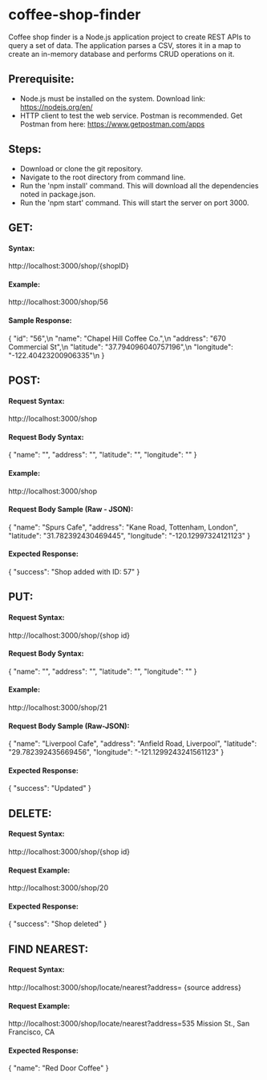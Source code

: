 # coffee-shop-finder
Coffee shop finder is a Node.js application project to create REST APIs to query a set of data. The application parses a CSV, stores it in a map to create an in-memory database and performs CRUD operations on it.

## Prerequisite:

- Node.js must be installed on the system.
  Download link: https://nodejs.org/en/
- HTTP client to test the web service. Postman is recommended.
  Get Postman from here: https://www.getpostman.com/apps



## Steps:
- Download or clone the git repository.
- Navigate to the root directory from command line.
- Run the 'npm install' command. This will download all the dependencies noted in package.json.
- Run the 'npm start' command. This will start the server on port 3000.

## GET:

#### Syntax: 

ht<span>tp://</span>localhost:3000/shop/{shopID}

#### Example:

ht<span>tp://</span>localhost:3000/shop/56

#### Sample Response:

{
    "id": "56",\n
    "name": "Chapel Hill Coffee Co.",\n
    "address": "670 Commercial St",\n
    "latitude": "37.794096040757196",\n
    "longitude": "-122.40423200906335"\n
}

## POST:

#### Request Syntax: 

ht<span>tp://</span>localhost:3000/shop

#### Request Body Syntax:
{
    "name": "",
    "address": "",
    "latitude": "",
    "longitude": ""
}

#### Example: 

ht<span>tp://</span>localhost:3000/shop

#### Request Body Sample (Raw - JSON):

{
    "name": "Spurs Cafe",
    "address": "Kane Road, Tottenham, London",
    "latitude": "31.782392430469445",
    "longitude": "-120.12997324121123"
}

#### Expected Response:

{
    "success": "Shop added with ID: 57"
}

## PUT:

#### Request Syntax: 

ht<span>tp://</span>localhost:3000/shop/{shop id}

#### Request Body Syntax:
{
    "name": "",
    "address": "",
    "latitude": "",
    "longitude": ""
}

#### Example:

ht<span>tp://</span>localhost:3000/shop/21

#### Request Body Sample (Raw-JSON):

{
    "name": "Liverpool Cafe",
    "address": "Anfield Road, Liverpool",
    "latitude": "29.782392435669456",
    "longitude": "-121.1299243241561123"
} 


#### Expected Response:
{
    "success": "Updated"
}


## DELETE:

#### Request Syntax: 

ht<span>tp://</span>localhost:3000/shop/{shop id}

#### Request Example:

ht<span>tp://</span>localhost:3000/shop/20


#### Expected Response:

{
    "success": "Shop deleted"
}

## FIND NEAREST:

#### Request Syntax: 

ht<span>tp://</span>localhost:3000/shop/locate/nearest?address= {source address} 

#### Request Example:

ht<span>tp://</span>localhost:3000/shop/locate/nearest?address=535 Mission St., San Francisco, CA 

#### Expected Response:

{
    "name": "Red Door Coffee"
}

